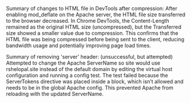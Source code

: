 Summary of changes to HTML file in DevTools after compression:
After enabling mod_deflate on the Apache server, the HTML file size transferred to the browser decreased. In Chrome DevTools, the Content-Length remained as the original HTML size (uncompressed), but the Transferred size showed a smaller value due to compression. This confirms that the HTML file was being compressed before being sent to the client, reducing bandwidth usage and potentially improving page load times.

Summary of removing 'server' header: (unsuccessful, but attempted)
Attempted to change the Apache ServerName so site would use rshelopal.site instead of the default domain by editing the virtual host configuration and running a config test. The test failed because the ServerTokens directive was placed inside a <VirtualHost> block, which isn’t allowed and needs to be in the global Apache config. This prevented Apache from reloading with the updated ServerName.
